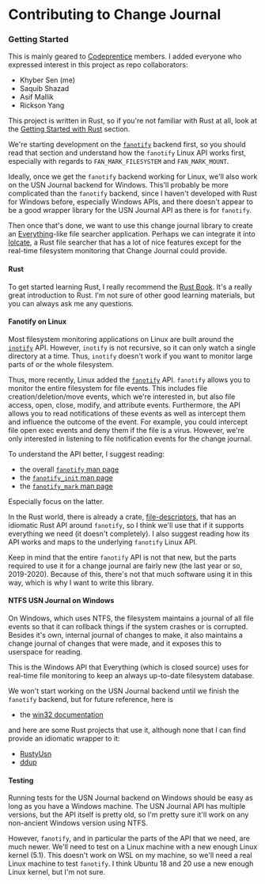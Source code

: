 # Contributing to Change Journal


### Getting Started
This is mainly geared to [Codeprentice](https://github.com/codeprentice-org) members.
I added everyone who expressed interest in this project as repo collaborators:
* Khyber Sen (me)
* Saquib Shazad
* Asif Mallik
* Rickson Yang

This project is written in Rust, so if you're not familiar with Rust at all, 
look at the [Getting Started with Rust](#rust) section.

We're starting development on the [`fanotify`](#fanotify-on-linux) backend first,
so you should read that section and understand how the `fanotify` Linux API works first, 
especially with regards to `FAN_MARK_FILESYSTEM` and `FAN_MARK_MOUNT`.

Ideally, once we get the `fanotify` backend working for Linux, 
we'll also work on the USN Journal backend for Windows.
This'll probably be more complicated than the `fanotify` backend, 
since I haven't developed with Rust for Windows before, especially Windows APIs,
and there doesn't appear to be a good wrapper library for the USN Journal API
as there is for `fanotify`.

Then once that's done, we want to use this change journal library to create an 
[Everything](https://www.voidtools.com/)-like file searcher application.
Perhaps we can integrate it into [lolcate](https://github.com/ngirard/lolcate-rs),
a Rust file searcher that has a lot of nice features 
except for the real-time filesystem monitoring that Change Journal could provide.


#### Rust
To get started learning Rust, I really recommend the [Rust Book](https://doc.rust-lang.org/book/).
It's a really great introduction to Rust.  I'm not sure of other good learning materials, 
but you can always ask me any questions.


#### Fanotify on Linux
Most filesystem monitoring applications on Linux are built around 
the [`inotify`](https://man7.org/linux/man-pages/man7/inotify.7.html) API.
However, `inotify` is not recursive, so it can only watch a single directory at a time.
Thus, `inotify` doesn't work if you want to monitor large parts of or the whole filesystem.

Thus, more recently, Linux added 
the [`fanotify`](https://www.man7.org/linux/man-pages/man7/fanotify.7.html) API.
`fanotify` allows you to monitor the entire filesystem for file events.
This includes file creation/deletion/move events, which we're interested in, 
but also file access, open, close, modify, and attribute events.
Furthermore, the API allows you to read notifications of these events
as well as intercept them and influence the outcome of the event.
For example, you could intercept file open exec events and deny them if the file is a virus.
However, we're only interested in listening to file notification events for the change journal.

To understand the API better, I suggest reading:
* the overall [`fanotify` man page](https://www.man7.org/linux/man-pages/man7/fanotify.7.html)
* the [`fanotify_init` man page](https://www.man7.org/linux/man-pages/man2/fanotify_init.2.html)
* the [`fanotify_mark` man page](https://www.man7.org/linux/man-pages/man2/fanotify_mark.2.html)

Especially focus on the latter.

In the Rust world, there is already a crate, 
[file-descriptors](https://docs.rs/file-descriptors/0.9.1/file_descriptors/fanotify/struct.FanotifyFileDescriptor.html), 
that has an idiomatic Rust API around `fanotify`,
so I think we'll use that if it supports everything we need (it doesn't completely).
I also suggest reading how its API works and maps to the underlying `fanotify` Linux API.

Keep in mind that the entire `fanotify` API is not that new, but the parts required 
to use it for a change journal are fairly new (the last year or so, 2019-2020).
Because of this, there's not that much software using it in this way,
which is why I want to write this library.


#### NTFS USN Journal on Windows
On Windows, which uses NTFS, the filesystem maintains a journal of all file events
so that it can rollback things if the system crashes or is corrupted.
Besides it's own, internal journal of changes to make, 
it also maintains a change journal of changes that were made, 
and it exposes this to userspace for reading.

This is the Windows API that Everything (which is closed source) uses
for real-time file monitoring to keep an always up-to-date filesystem database.

We won't start working on the USN Journal backend until we finish the `fanotify` backend,
but for future reference, here is

* the [win32 documentation](https://docs.microsoft.com/en-us/windows/win32/fileio/change-journals)

and here are some Rust projects that use it, although none that I can find provide an idiomatic wrapper to it:
* [RustyUsn](https://github.com/forensicmatt/RustyUsn)
* [ddup](https://github.com/netaneld122/ddup)


#### Testing
Running tests for the USN Journal backend on Windows should be easy as long as you have a Windows machine.
The USN Journal API has multiple versions, but the API itself is pretty old, 
so I'm pretty sure it'll work on any non-ancient Windows version using NTFS. 

However, `fanotify`, and in particular the parts of the API that we need, are much newer.
We'll need to test on a Linux machine with a new enough Linux kernel (5.1).
This doesn't work on WSL on my machine, so we'll need a real Linux machine to test `fanotify`.
I think Ubuntu 18 and 20 use a new enough Linux kernel, but I'm not sure.
